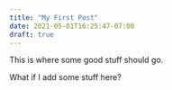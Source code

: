 ```yaml
---
title: "My First Post"
date: 2021-05-01T16:25:47-07:00
draft: true
---
```


This is where some good stuff should go.

What if I add some stuff here?
